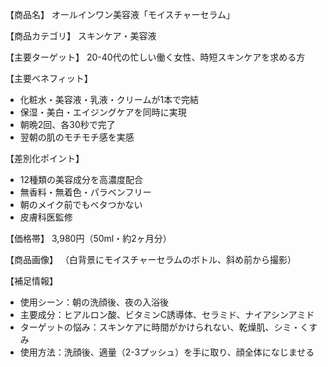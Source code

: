 【商品名】
オールインワン美容液「モイスチャーセラム」

【商品カテゴリ】
スキンケア・美容液

【主要ターゲット】
20-40代の忙しい働く女性、時短スキンケアを求める方

【主要ベネフィット】
- 化粧水・美容液・乳液・クリームが1本で完結
- 保湿・美白・エイジングケアを同時に実現
- 朝晩2回、各30秒で完了
- 翌朝の肌のモチモチ感を実感

【差別化ポイント】
- 12種類の美容成分を高濃度配合
- 無香料・無着色・パラベンフリー
- 朝のメイク前でもベタつかない
- 皮膚科医監修

【価格帯】
3,980円（50ml・約2ヶ月分）

【商品画像】
（白背景にモイスチャーセラムのボトル、斜め前から撮影）

【補足情報】
- 使用シーン：朝の洗顔後、夜の入浴後
- 主要成分：ヒアルロン酸、ビタミンC誘導体、セラミド、ナイアシンアミド
- ターゲットの悩み：スキンケアに時間がかけられない、乾燥肌、シミ・くすみ
- 使用方法：洗顔後、適量（2-3プッシュ）を手に取り、顔全体になじませる